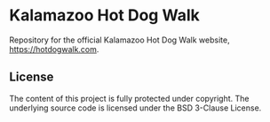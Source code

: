 # Kalamazoo Hot Dog Walk

Repository for the official Kalamazoo Hot Dog Walk website,
https://hotdogwalk.com.

## License

The content of this project is fully protected under copyright. The underlying
source code is licensed under the BSD 3-Clause License.
